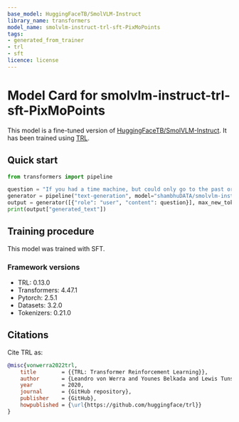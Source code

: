 ```yaml
---
base_model: HuggingFaceTB/SmolVLM-Instruct
library_name: transformers
model_name: smolvlm-instruct-trl-sft-PixMoPoints
tags:
- generated_from_trainer
- trl
- sft
licence: license
---
```


# Model Card for smolvlm-instruct-trl-sft-PixMoPoints

This model is a fine-tuned version of [HuggingFaceTB/SmolVLM-Instruct](https://huggingface.co/HuggingFaceTB/SmolVLM-Instruct).
It has been trained using [TRL](https://github.com/huggingface/trl).

## Quick start

```python
from transformers import pipeline

question = "If you had a time machine, but could only go to the past or the future once and never return, which would you choose and why?"
generator = pipeline("text-generation", model="shambhuDATA/smolvlm-instruct-trl-sft-PixMoPoints", device="cuda")
output = generator([{"role": "user", "content": question}], max_new_tokens=128, return_full_text=False)[0]
print(output["generated_text"])
```

## Training procedure

 


This model was trained with SFT.

### Framework versions

- TRL: 0.13.0
- Transformers: 4.47.1
- Pytorch: 2.5.1
- Datasets: 3.2.0
- Tokenizers: 0.21.0

## Citations



Cite TRL as:
    
```bibtex
@misc{vonwerra2022trl,
	title        = {{TRL: Transformer Reinforcement Learning}},
	author       = {Leandro von Werra and Younes Belkada and Lewis Tunstall and Edward Beeching and Tristan Thrush and Nathan Lambert and Shengyi Huang and Kashif Rasul and Quentin Gallouédec},
	year         = 2020,
	journal      = {GitHub repository},
	publisher    = {GitHub},
	howpublished = {\url{https://github.com/huggingface/trl}}
}
```